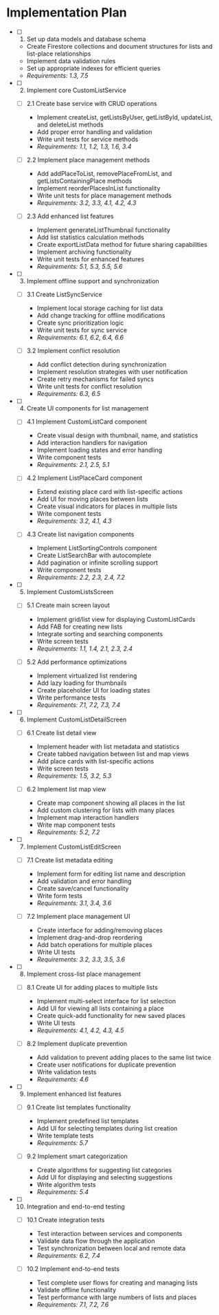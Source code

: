 # Implementation Plan

- [ ] 1. Set up data models and database schema

  - Create Firestore collections and document structures for lists and list-place relationships
  - Implement data validation rules
  - Set up appropriate indexes for efficient queries
  - _Requirements: 1.3, 7.5_

- [ ] 2. Implement core CustomListService

  - [ ] 2.1 Create base service with CRUD operations

    - Implement createList, getListsByUser, getListById, updateList, and deleteList methods
    - Add proper error handling and validation
    - Write unit tests for service methods
    - _Requirements: 1.1, 1.2, 1.3, 1.6, 3.4_

  - [ ] 2.2 Implement place management methods

    - Add addPlaceToList, removePlaceFromList, and getListsContainingPlace methods
    - Implement reorderPlacesInList functionality
    - Write unit tests for place management methods
    - _Requirements: 3.2, 3.3, 4.1, 4.2, 4.3_

  - [ ] 2.3 Add enhanced list features
    - Implement generateListThumbnail functionality
    - Add list statistics calculation methods
    - Create exportListData method for future sharing capabilities
    - Implement archiving functionality
    - Write unit tests for enhanced features
    - _Requirements: 5.1, 5.3, 5.5, 5.6_

- [ ] 3. Implement offline support and synchronization

  - [ ] 3.1 Create ListSyncService

    - Implement local storage caching for list data
    - Add change tracking for offline modifications
    - Create sync prioritization logic
    - Write unit tests for sync service
    - _Requirements: 6.1, 6.2, 6.4, 6.6_

  - [ ] 3.2 Implement conflict resolution
    - Add conflict detection during synchronization
    - Implement resolution strategies with user notification
    - Create retry mechanisms for failed syncs
    - Write unit tests for conflict resolution
    - _Requirements: 6.3, 6.5_

- [ ] 4. Create UI components for list management

  - [ ] 4.1 Implement CustomListCard component

    - Create visual design with thumbnail, name, and statistics
    - Add interaction handlers for navigation
    - Implement loading states and error handling
    - Write component tests
    - _Requirements: 2.1, 2.5, 5.1_

  - [ ] 4.2 Implement ListPlaceCard component

    - Extend existing place card with list-specific actions
    - Add UI for moving places between lists
    - Create visual indicators for places in multiple lists
    - Write component tests
    - _Requirements: 3.2, 4.1, 4.3_

  - [ ] 4.3 Create list navigation components
    - Implement ListSortingControls component
    - Create ListSearchBar with autocomplete
    - Add pagination or infinite scrolling support
    - Write component tests
    - _Requirements: 2.2, 2.3, 2.4, 7.2_

- [ ] 5. Implement CustomListsScreen

  - [ ] 5.1 Create main screen layout

    - Implement grid/list view for displaying CustomListCards
    - Add FAB for creating new lists
    - Integrate sorting and searching components
    - Write screen tests
    - _Requirements: 1.1, 1.4, 2.1, 2.3, 2.4_

  - [ ] 5.2 Add performance optimizations
    - Implement virtualized list rendering
    - Add lazy loading for thumbnails
    - Create placeholder UI for loading states
    - Write performance tests
    - _Requirements: 7.1, 7.2, 7.3, 7.4_

- [ ] 6. Implement CustomListDetailScreen

  - [ ] 6.1 Create list detail view

    - Implement header with list metadata and statistics
    - Create tabbed navigation between list and map views
    - Add place cards with list-specific actions
    - Write screen tests
    - _Requirements: 1.5, 3.2, 5.3_

  - [ ] 6.2 Implement list map view
    - Create map component showing all places in the list
    - Add custom clustering for lists with many places
    - Implement map interaction handlers
    - Write map component tests
    - _Requirements: 5.2, 7.2_

- [ ] 7. Implement CustomListEditScreen

  - [ ] 7.1 Create list metadata editing

    - Implement form for editing list name and description
    - Add validation and error handling
    - Create save/cancel functionality
    - Write form tests
    - _Requirements: 3.1, 3.4, 3.6_

  - [ ] 7.2 Implement place management UI
    - Create interface for adding/removing places
    - Implement drag-and-drop reordering
    - Add batch operations for multiple places
    - Write UI tests
    - _Requirements: 3.2, 3.3, 3.5, 3.6_

- [ ] 8. Implement cross-list place management

  - [ ] 8.1 Create UI for adding places to multiple lists

    - Implement multi-select interface for list selection
    - Add UI for viewing all lists containing a place
    - Create quick-add functionality for new saved places
    - Write UI tests
    - _Requirements: 4.1, 4.2, 4.3, 4.5_

  - [ ] 8.2 Implement duplicate prevention
    - Add validation to prevent adding places to the same list twice
    - Create user notifications for duplicate prevention
    - Write validation tests
    - _Requirements: 4.6_

- [ ] 9. Implement enhanced list features

  - [ ] 9.1 Create list templates functionality

    - Implement predefined list templates
    - Add UI for selecting templates during list creation
    - Write template tests
    - _Requirements: 5.7_

  - [ ] 9.2 Implement smart categorization
    - Create algorithms for suggesting list categories
    - Add UI for displaying and selecting suggestions
    - Write algorithm tests
    - _Requirements: 5.4_

- [ ] 10. Integration and end-to-end testing

  - [ ] 10.1 Create integration tests

    - Test interaction between services and components
    - Validate data flow through the application
    - Test synchronization between local and remote data
    - _Requirements: 6.2, 7.4_

  - [ ] 10.2 Implement end-to-end tests
    - Test complete user flows for creating and managing lists
    - Validate offline functionality
    - Test performance with large numbers of lists and places
    - _Requirements: 7.1, 7.2, 7.6_
